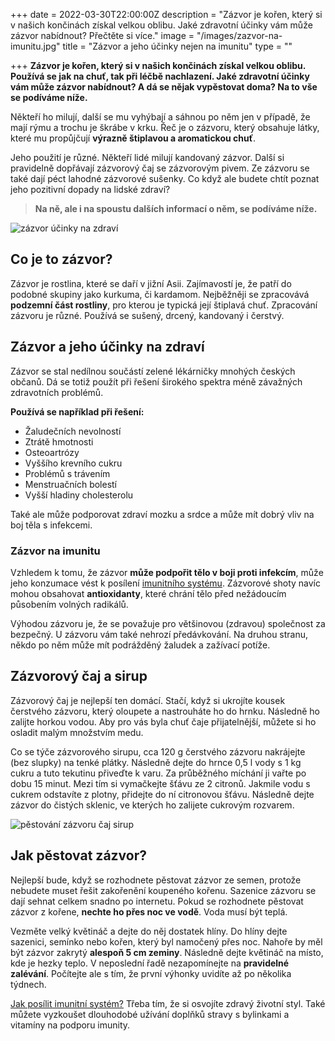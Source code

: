 +++
date = 2022-03-30T22:00:00Z
description = "Zázvor je kořen, který si v našich končinách získal velkou oblibu. Jaké zdravotní účinky vám může zázvor nabídnout? Přečtěte si více."
image = "/images/zazvor-na-imunitu.jpg"
title = "Zázvor a jeho účinky nejen na imunitu"
type = ""

+++
**Zázvor je kořen, který si v našich končinách získal velkou oblibu. Používá se jak na chuť, tak při léčbě nachlazení. Jaké zdravotní účinky vám může zázvor nabídnout? A dá se nějak vypěstovat doma? Na to vše se podíváme níže.**

Někteří ho milují, další se mu vyhýbají a sáhnou po něm jen v případě, že mají rýmu a trochu je škrábe v krku. Řeč je o zázvoru, který obsahuje látky, které mu propůjčují **výrazně štiplavou a aromatickou chuť**.

Jeho použití je různé. Někteří lidé milují kandovaný zázvor. Další si pravidelně dopřávají zázvorový čaj se zázvorovým pivem. Ze zázvoru se také dají péct lahodné zázvorové sušenky. Co když ale budete chtít poznat jeho pozitivní dopady na lidské zdraví?

> **Na ně, ale i na spoustu dalších informací o něm, se podíváme níže.**

![zázvor účinky na zdraví](/images/zazvor-ucinky-na-zdravi.jpg)

## Co je to zázvor?

Zázvor je rostlina, které se daří v jižní Asii. Zajímavostí je, že patří do podobné skupiny jako kurkuma, či kardamom. Nejběžněji se zpracovává **podzemní část rostliny**, pro kterou je typická její štiplavá chuť. Zpracování zázvoru je různé. Používá se sušený, drcený, kandovaný i čerstvý.

## Zázvor a jeho účinky na zdraví

Zázvor se stal nedílnou součástí zelené lékárničky mnohých českých občanů. Dá se totiž použít při řešení širokého spektra méně závažných zdravotních problémů.

**Používá se například při řešení:**

* Žaludečních nevolností
* Ztrátě hmotnosti
* Osteoartrózy
* Vyššího krevního cukru
* Problémů s trávením
* Menstruačních bolestí
* Vyšší hladiny cholesterolu

Také ale může podporovat zdraví mozku a srdce a může mít dobrý vliv na boj těla s infekcemi.

### Zázvor na imunitu

Vzhledem k tomu, že zázvor **může podpořit tělo v boji proti infekcím**, může jeho konzumace vést k posílení [imunitního systému](https://www.oslabenaimunita.cz/imunitni-system-vite-jak-funguje/). Zázvorové shoty navíc mohou obsahovat **antioxidanty**, které chrání tělo před nežádoucím působením volných radikálů.

Výhodou zázvoru je, že se považuje pro většinovou (zdravou) společnost za bezpečný. U zázvoru vám také nehrozí předávkování. Na druhou stranu, někdo po něm může mít podrážděný žaludek a zažívací potíže.

## Zázvorový čaj a sirup

Zázvorový čaj je nejlepší ten domácí. Stačí, když si ukrojíte kousek čerstvého zázvoru, který oloupete a nastrouháte ho do hrnku. Následně ho zalijte horkou vodou. Aby pro vás byla chuť čaje přijatelnější, můžete si ho osladit malým množstvím medu.

Co se týče zázvorového sirupu, cca 120 g čerstvého zázvoru nakrájejte (bez slupky) na tenké plátky. Následně dejte do hrnce 0,5 l vody s 1 kg cukru a tuto tekutinu přiveďte k varu. Za průběžného míchání ji vařte po dobu 15 minut. Mezi tím si vymačkejte šťávu ze 2 citronů. Jakmile vodu s cukrem odstavíte z plotny, přidejte do ní citronovou šťávu. Následně dejte zázvor do čistých sklenic, ve kterých ho zalijete cukrovým rozvarem.

![pěstování zázvoru čaj sirup](/images/pestovani-zazvoru-caj-sirup.jpg)

## Jak pěstovat zázvor?

Nejlepší bude, když se rozhodnete pěstovat zázvor ze semen, protože nebudete muset řešit zakořenění koupeného kořenu. Sazenice zázvoru se dají sehnat celkem snadno po internetu. Pokud se rozhodnete pěstovat zázvor z kořene, **nechte ho přes noc ve vodě**. Voda musí být teplá.

Vezměte velký květináč a dejte do něj dostatek hlíny. Do hlíny dejte sazenici, semínko nebo kořen, který byl namočený přes noc. Nahoře by měl být zázvor zakrytý **alespoň 5 cm zeminy**. Následně dejte květináč na místo, kde je hezky teplo. V neposlední řadě nezapomínejte na **pravidelné zalévání**. Počítejte ale s tím, že první výhonky uvidíte až po několika týdnech.

[Jak posílit imunitní systém?](https://www.oslabenaimunita.cz/5-ucinnych-tipu-na-posileni-imunity/) Třeba tím, že si osvojíte zdravý životní styl. Také můžete vyzkoušet dlouhodobé užívání doplňků stravy s bylinkami a vitamíny na podporu imunity.